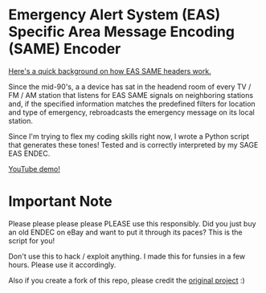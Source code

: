 # Emergency Alert System (EAS) Specific Area Message Encoding (SAME) Encoder

[Here's a quick background on how EAS SAME headers work.](https://www.youtube.com/watch?v=Z5o1sfXXf9E)

Since the mid-90's, a a device has sat in the headend room of every TV / FM / AM station that listens for EAS SAME signals on neighboring
stations and, if the specified information matches the predefined filters for location and type of emergency, rebroadcasts the emergency message on its local station.

Since I'm trying to flex my coding skills right now, I wrote a Python script that generates these tones!  Tested and is correctly interpreted by my SAGE
EAS ENDEC.

[YouTube demo!](https://www.youtube.com/watch?v=OVxHkMDX2F8)

# Important Note

Please please please please PLEASE use this responsibly.  Did you just buy an old ENDEC on eBay and want to put it through its paces?  This is the script for you!

Don't use this to hack / exploit anything.  I made this for funsies in a few hours.  Please use it accordingly.

Also if you create a fork of this repo, please credit the [original project](https://github.com/nicksmadscience/eas-same-encoder/) :)
